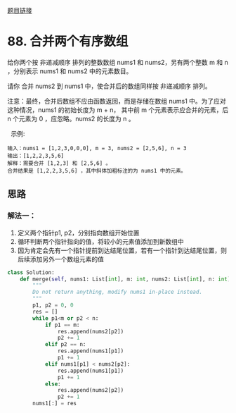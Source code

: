 [题目链接](https://leetcode-cn.com/problems/merge-sorted-array/)
# 88. 合并两个有序数组

给你两个按 非递减顺序 排列的整数数组 nums1 和 nums2，另有两个整数 m 和 n ，分别表示 nums1 和 nums2 中的元素数目。

请你 合并 nums2 到 nums1 中，使合并后的数组同样按 非递减顺序 排列。

注意：最终，合并后数组不应由函数返回，而是存储在数组 nums1 中。为了应对这种情况，nums1 的初始长度为 m + n，
其中前 m 个元素表示应合并的元素，后 n 个元素为 0 ，应忽略。nums2 的长度为 n 。

 
示例:
```
输入：nums1 = [1,2,3,0,0,0], m = 3, nums2 = [2,5,6], n = 3
输出：[1,2,2,3,5,6]
解释：需要合并 [1,2,3] 和 [2,5,6] 。
合并结果是 [1,2,2,3,5,6] ，其中斜体加粗标注的为 nums1 中的元素。
```


## 思路

### 解法一：
1. 定义两个指针p1, p2，分别指向数组开始位置
2. 循环判断两个指针指向的值，将较小的元素值添加到新数组中
3. 因为肯定会先有一个指针提前到达结尾位置，若有一个指针到达结尾位置，则后续添加另外一个数组元素的值
```python
class Solution:
    def merge(self, nums1: List[int], m: int, nums2: List[int], n: int) -> None:
        """
        Do not return anything, modify nums1 in-place instead.
        """
        p1, p2 = 0, 0
        res = []
        while p1<m or p2 < n:
            if p1 == m:
                res.append(nums2[p2])
                p2 += 1
            elif p2 == n:
                res.append(nums1[p1])
                p1 += 1
            elif nums1[p1] < nums2[p2]:
                res.append(nums1[p1])
                p1 += 1
            else:
                res.append(nums2[p2])
                p2 += 1
        nums1[:] = res
```

